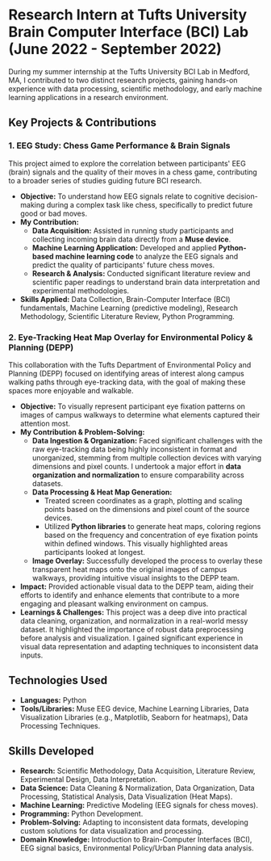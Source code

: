 # Research Intern at Tufts University Brain Computer Interface (BCI) Lab (June 2022 - September 2022)

During my summer internship at the Tufts University BCI Lab in Medford, MA, I contributed to two distinct research projects, gaining hands-on experience with data processing, scientific methodology, and early machine learning applications in a research environment.

## Key Projects & Contributions

### 1. EEG Study: Chess Game Performance & Brain Signals

This project aimed to explore the correlation between participants' EEG (brain) signals and the quality of their moves in a chess game, contributing to a broader series of studies guiding future BCI research.

* **Objective:** To understand how EEG signals relate to cognitive decision-making during a complex task like chess, specifically to predict future good or bad moves.
* **My Contribution:**
    * **Data Acquisition:** Assisted in running study participants and collecting incoming brain data directly from a **Muse device**.
    * **Machine Learning Application:** Developed and applied **Python-based machine learning code** to analyze the EEG signals and predict the quality of participants' future chess moves.
    * **Research & Analysis:** Conducted significant literature review and scientific paper readings to understand brain data interpretation and experimental methodologies.
* **Skills Applied:** Data Collection, Brain-Computer Interface (BCI) fundamentals, Machine Learning (predictive modeling), Research Methodology, Scientific Literature Review, Python Programming.

### 2. Eye-Tracking Heat Map Overlay for Environmental Policy & Planning (DEPP)

This collaboration with the Tufts Department of Environmental Policy and Planning (DEPP) focused on identifying areas of interest along campus walking paths through eye-tracking data, with the goal of making these spaces more enjoyable and walkable.

* **Objective:** To visually represent participant eye fixation patterns on images of campus walkways to determine what elements captured their attention most.
* **My Contribution & Problem-Solving:**
    * **Data Ingestion & Organization:** Faced significant challenges with the raw eye-tracking data being highly inconsistent in format and unorganized, stemming from multiple collection devices with varying dimensions and pixel counts. I undertook a major effort in **data organization and normalization** to ensure comparability across datasets.
    * **Data Processing & Heat Map Generation:**
        * Treated screen coordinates as a graph, plotting and scaling points based on the dimensions and pixel count of the source devices.
        * Utilized **Python libraries** to generate heat maps, coloring regions based on the frequency and concentration of eye fixation points within defined windows. This visually highlighted areas participants looked at longest.
    * **Image Overlay:** Successfully developed the process to overlay these transparent heat maps onto the original images of campus walkways, providing intuitive visual insights to the DEPP team.
* **Impact:** Provided actionable visual data to the DEPP team, aiding their efforts to identify and enhance elements that contribute to a more engaging and pleasant walking environment on campus.
* **Learnings & Challenges:** This project was a deep dive into practical data cleaning, organization, and normalization in a real-world messy dataset. It highlighted the importance of robust data preprocessing before analysis and visualization. I gained significant experience in visual data representation and adapting techniques to inconsistent data inputs.

## Technologies Used

* **Languages:** Python
* **Tools/Libraries:** Muse EEG device, Machine Learning Libraries, Data Visualization Libraries (e.g., Matplotlib, Seaborn for heatmaps), Data Processing Techniques.

## Skills Developed

* **Research:** Scientific Methodology, Data Acquisition, Literature Review, Experimental Design, Data Interpretation.
* **Data Science:** Data Cleaning & Normalization, Data Organization, Data Processing, Statistical Analysis, Data Visualization (Heat Maps).
* **Machine Learning:** Predictive Modeling (EEG signals for chess moves).
* **Programming:** Python Development.
* **Problem-Solving:** Adapting to inconsistent data formats, developing custom solutions for data visualization and processing.
* **Domain Knowledge:** Introduction to Brain-Computer Interfaces (BCI), EEG signal basics, Environmental Policy/Urban Planning data analysis.